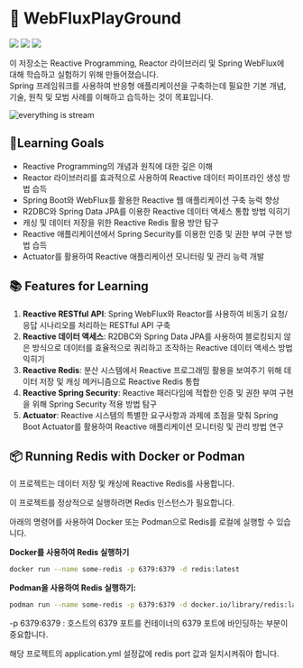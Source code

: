 # **🚀 WebFluxPlayGround**

![](https://img.shields.io/badge/Learning-Reactive%20Programming-blue) ![](https://img.shields.io/badge/Framework-Spring%20WebFlux-brightgreen) ![](https://img.shields.io/badge/Library-Reactor-orange)

이 저장소는 Reactive Programming, Reactor 라이브러리 및 Spring WebFlux에 대해 학습하고 실험하기 위해 만들어졌습니다.  
Spring 프레임워크를 사용하여 반응형 애플리케이션을 구축하는데 필요한 기본 개념, 기술, 원칙 및 모범 사례를 이해하고 습득하는 것이 목표입니다.

![everything is stream](https://user-images.githubusercontent.com/61622657/226096471-11456fc0-c5a2-40a9-bcf4-0e78cdd7fa00.png)

## **🎯Learning Goals**

-   Reactive Programming의 개념과 원칙에 대한 깊은 이해
-   Reactor 라이브러리를 효과적으로 사용하여 Reactive 데이터 파이프라인 생성 방법 습득
-   Spring Boot와 WebFlux를 활용한 Reactive 웹 애플리케이션 구축 능력 향상
-   R2DBC와 Spring Data JPA를 이용한 Reactive 데이터 액세스 통합 방법 익히기
-   캐싱 및 데이터 저장을 위한 Reactive Redis 활용 방안 탐구
-   Reactive 애플리케이션에서 Spring Security를 이용한 인증 및 권한 부여 구현 방법 습득
-   Actuator를 활용하여 Reactive 애플리케이션 모니터링 및 관리 능력 개발

## **📚 Features for Learning**

1.  **Reactive RESTful API**: Spring WebFlux와 Reactor를 사용하여 비동기 요청/응답 시나리오를 처리하는 RESTful API 구축
2.  **Reactive 데이터 액세스**: R2DBC와 Spring Data JPA를 사용하여 블로킹되지 않은 방식으로 데이터를 효율적으로 쿼리하고 조작하는 Reactive 데이터 액세스 방법 익히기
3.  **Reactive Redis**: 분산 시스템에서 Reactive 프로그래밍 활용을 보여주기 위해 데이터 저장 및 캐싱 메커니즘으로 Reactive Redis 통합
4.  **Reactive Spring Security**: Reactive 패러다임에 적합한 인증 및 권한 부여 구현을 위해 Spring Security 적용 방법 탐구
5.  **Actuator**: Reactive 시스템의 특별한 요구사항과 과제에 초점을 맞춰 Spring Boot Actuator를 활용하여 Reactive 애플리케이션 모니터링 및 관리 방법 연구

## 📦 Running Redis with Docker or Podman
이 프로젝트는 데이터 저장 및 캐싱에 Reactive Redis를 사용합니다.

이 프로젝트를 정상적으로 실행하려면 Redis 인스턴스가 필요합니다. 

아래의 명령어를 사용하여 Docker 또는 Podman으로 Redis를 로컬에 실행할 수 있습니다.

**Docker를 사용하여 Redis 실행하기**

```bash
docker run --name some-redis -p 6379:6379 -d redis:latest
```

**Podman을 사용하여 Redis 실행하기:**

```bash
podman run --name some-redis -p 6379:6379 -d docker.io/library/redis:latest
```

-p 6379:6379 : 호스트의 6379 포트를 컨테이너의 6379 포트에 바인딩하는 부분이 중요합니다. 

해당 프로젝트의 application.yml 설정값에 redis port 값과 일치시켜줘야 합니다.